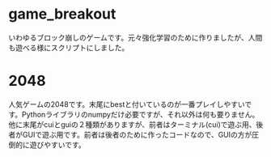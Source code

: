 # game_breakout
いわゆるブロック崩しのゲームです。元々強化学習のために作りましたが、人間も遊べる様にスクリプトにしました。

# 2048
人気ゲームの2048です。末尾にbestと付いているのが一番プレイしやすいです。Pythonライブラリのnumpyだけ必要ですが、それ以外は何も要りません。他に末尾がcuiとguiの２種類がありますが、前者はターミナル(cui)で遊ぶ用、後者がGUIで遊ぶ用です。前者は後者のために作ったコードなので、GUIの方が圧倒的に遊びやすいです。
